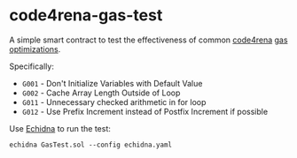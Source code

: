 # code4rena-gas-test

A simple smart contract to test the effectiveness of common [code4rena](https://code4rena.com/) [gas optimizations](https://github.com/byterocket/c4-common-issues/blob/main/0-Gas-Optimizations.md/).

Specifically:
- `G001` - Don't Initialize Variables with Default Value
- `G002` - Cache Array Length Outside of Loop
- `G011` - Unnecessary checked arithmetic in for loop
- `G012` - Use Prefix Increment instead of Postfix Increment if possible

Use [Echidna](https://github.com/crytic/echidna) to run the test:

```
echidna GasTest.sol --config echidna.yaml
```
